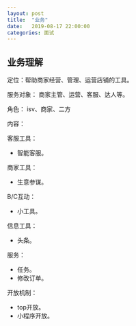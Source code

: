 ```yaml
---
layout: post
title:  "业务"
date:   2019-08-17 22:00:00
categories: 面试
---
```


 ## 业务理解
 
 定位：帮助商家经营、管理、运营店铺的工具。
 
 服务对象：
 商家主管、运营、客服、达人等。
 
 角色：
 isv、商家、二方
 
 内容：
 
 客服工具：
 * 智能客服。
 
 商家工具：
 * 生意参谋。
 
 B/C互动：
 * 小工具。

 信息工具：
 * 头条。

 服务：
 * 任务。
 * 修改订单。
 
 开放机制：
 * top开放。
 * 小程序开放。


 
 


